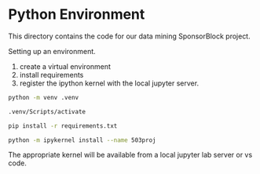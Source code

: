 # Python Environment

This directory contains the code for our data mining SponsorBlock project.

Setting up an environment.

1. create a virtual environment
2. install requirements
3. register the ipython kernel with the local jupyter server.

```bash
python -m venv .venv

.venv/Scripts/activate

pip install -r requirements.txt

python -m ipykernel install --name 503proj
```

The appropriate kernel will be available from a local jupyter lab server or vs code.